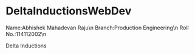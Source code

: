 DeltaInductionsWebDev
=====================

Name:Abhishek Mahadevan Raju\n
Branch:Production Engineering\n
Roll No.:114112002\n

Delta Inductions

